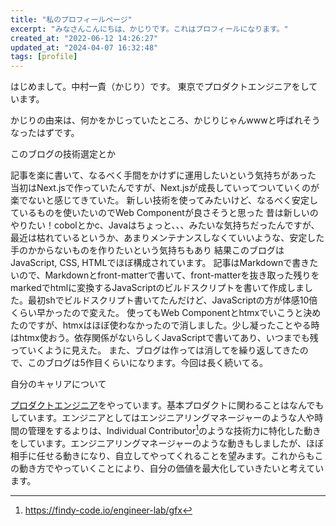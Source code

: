 ```yaml
---
title: "私のプロフィールページ"
excerpt: "みなさんこんにちは、かじりです。これはプロフィールになります。"
created_at: "2022-06-12 14:26:27"
updated_at: "2024-04-07 16:32:48"
tags: [profile]
---
```


はじめまして。中村一貴（かじり）です。
東京でプロダクトエンジニアをしています。

かじりの由来は、何かをかじっていたところ、かじりじゃんwwwと呼ばれそうなったはずです。

このブログの技術選定とか

記事を楽に書いて、なるべく手間をかけずに運用したいという気持ちがあった
当初はNext.jsで作っていたんですが、Next.jsが成長していってついていくのが楽でないと感じてきていた。
新しい技術を使ってみたいけど、なるべく安定しているものを使いたいのでWeb Componentが良さそうと思った
昔は新しいのやりたい！cobolとかc、Javaはちょっと、、、みたいな気持ちだったんですが、最近は枯れているというか、あまりメンテナンスしなくていいような、安定した手のかからないものを作りたいという気持ちもあり
結果このブログはJavaScript, CSS, HTMLでほぼ構成されています。
記事はMarkdownで書きたいので、Markdownとfront-matterで書いて、front-matterを抜き取った残りをmarkedでhtmlに変換するJavaScriptのビルドスクリプトを書いて作成しました。最初shでビルドスクリプト書いてたんだけど、JavaScriptの方が体感10倍くらい早かったので変えた。
使ってもWeb Componentとhtmxでいこうと決めたのですが、htmxはほぼ使わなかったので消しました。少し凝ったことやる時はhtmx使おう。依存関係がないらしくJavaScriptで書いてあり、いつまでも残っていくように見えた。
また、ブログは作っては消してを繰り返してきたので、このブログは5作目くらいになります。今回は長く続いてる。

自分のキャリアについて

[プロダクトエンジニア](my-job-title-is-product-engineer.html)をやっています。基本プロダクトに関わることはなんでもしています。エンジニアとしてはエンジニアリングマネージャーのような人や時間の管理をするよりは、Individual Contributor[^Individual Contributor]のような技術力に特化した動きをしています。エンジニアリングマネージャーのような動きもしましたが、ほぼ相手に任せる動きになり、自立してやってくれることを望みます。これからもこの動き方でやっていくことにより、自分の価値を最大化していきたいと考えています。

[^Individual Contributor]: https://findy-code.io/engineer-lab/gfx
